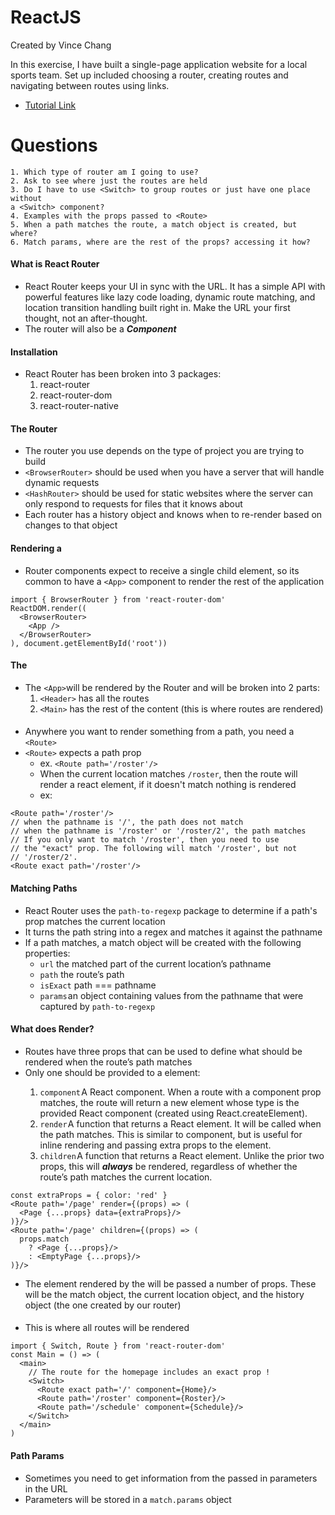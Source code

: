 # ReactJS
Created by Vince Chang </br>

In this exercise, I have built a single-page application website for a local
sports team. Set up included choosing a router, creating routes and navigating
between routes using links.
- [Tutorial Link](https://medium.com/@pshrmn/a-simple-react-router-v4-tutorial-7f23ff27adf)


# Questions
    1. Which type of router am I going to use?
    2. Ask to see where just the routes are held
    3. Do I have to use <Switch> to group routes or just have one place without
    a <Switch> component?
    4. Examples with the props passed to <Route>
    5. When a path matches the route, a match object is created, but where?
    6. Match params, where are the rest of the props? accessing it how?


#### What is React Router
- React Router keeps your UI in sync with the URL. It has a simple API with
powerful features like lazy code loading, dynamic route matching, and location
transition handling built right in. Make the URL your first thought, not an
after-thought.
- The router will also be a ***Component***


#### Installation
- React Router has been broken into 3 packages:
    1. react-router
    2. react-router-dom
    3. react-router-native


#### The Router
- The router you use depends on the type of project you are trying to build
- `<BrowserRouter>` should be used when you have a server that will handle
dynamic requests
- `<HashRouter>` should be used for static websites where the server can only
respond to requests for files that it knows about
- Each router has a history object and knows when to re-render based on changes
to that object


#### Rendering a <Router>
- Router components expect to receive a single child element, so its common to
have a `<App>` component to render the rest of the application
```
import { BrowserRouter } from 'react-router-dom'
ReactDOM.render((
  <BrowserRouter>
    <App />
  </BrowserRouter>
), document.getElementById('root'))
```


#### The <App>
- The `<App>`will be rendered by the Router and will be broken into 2 parts:
  1. `<Header>` has all the routes
  2. `<Main>` has the rest of the content (this is where routes are rendered)


#### <Route>
- Anywhere you want to render something from a path, you need a `<Route>`
- `<Route>` expects a path prop
  - ex. `<Route path='/roster'/>`
  - When the current location matches `/roster`, then the route will render a
  react element, if it doesn't match nothing is rendered
  - ex:
```
<Route path='/roster'/>
// when the pathname is '/', the path does not match
// when the pathname is '/roster' or '/roster/2', the path matches
// If you only want to match '/roster', then you need to use
// the "exact" prop. The following will match '/roster', but not
// '/roster/2'.
<Route exact path='/roster'/>
```

#### Matching Paths
- React Router uses the `path-to-regexp` package to determine if a path's prop
matches the current location
- It turns the path string into a regex and matches it against the pathname
- If a path matches, a match object will be created with the following
properties:
  - `url` the matched part of the current location’s pathname
  - `path` the route’s path
  - `isExact` path === pathname
  - `params` an object containing values from the pathname that were captured
  by `path-to-regexp`


#### What does <Route> Render?
- Routes have three props that can be used to define what should be rendered
when the route’s path matches
- Only one should be provided to a <Route> element:
    1. `component` A React component. When a route with a component prop
    matches, the route will return a new element whose type is the provided
    React component (created using React.createElement).
    2. `render` A function that returns a React element. It will be called
    when the path matches. This is similar to component, but is useful for
    inline rendering and passing extra props to the element.
    3. `children` A function that returns a React element. Unlike the prior two
    props, this will ***always*** be rendered, regardless of whether the route’s
    path matches the current location.
```'<Route path='/page' component={Page} />
const extraProps = { color: 'red' }
<Route path='/page' render={(props) => (
  <Page {...props} data={extraProps}/>
)}/>
<Route path='/page' children={(props) => (
  props.match
    ? <Page {...props}/>
    : <EmptyPage {...props}/>
)}/>
```
- The element rendered by the <Route> will be passed a number of props. These
will be the match object, the current location object, and the history object
(the one created by our router)


#### <Main>
- This is where all routes will be rendered
```
import { Switch, Route } from 'react-router-dom'
const Main = () => (
  <main>
    // The route for the homepage includes an exact prop !
    <Switch>
      <Route exact path='/' component={Home}/>
      <Route path='/roster' component={Roster}/>
      <Route path='/schedule' component={Schedule}/>
    </Switch>
  </main>
)
```


#### Path Params
- Sometimes you need to get information from the passed in parameters in the URL
- Parameters will be stored in a `match.params` object